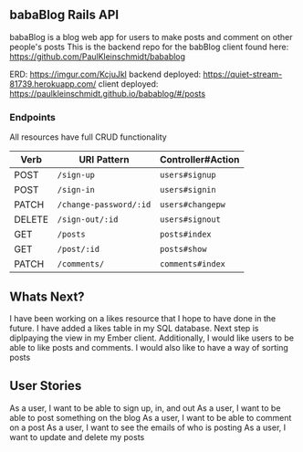 ## babaBlog Rails API
babaBlog is a blog web app for users to make posts and comment on other people's posts
This is the backend repo for the babBlog client found here:
https://github.com/PaulKleinschmidt/babablog

ERD: https://imgur.com/KcjuJkl
backend deployed: https://quiet-stream-81739.herokuapp.com/
client deployed: https://paulkleinschmidt.github.io/babablog/#/posts

### Endpoints

All resources have full CRUD functionality

| Verb   | URI Pattern            | Controller#Action |
|--------|------------------------|-------------------|
| POST   | `/sign-up`             | `users#signup`    |
| POST   | `/sign-in`             | `users#signin`    |
| PATCH  | `/change-password/:id` | `users#changepw`  |
| DELETE | `/sign-out/:id`        | `users#signout`   |
| GET    | `/posts`               | `posts#index`     |
| GET    | `/post/:id`            | `posts#show`      |
| PATCH  | `/comments/`           | `comments#index`  |



## Whats Next?

I have been working on a likes resource that I hope to have done in the future. I have added a likes table in my SQL database. Next step is diplpaying the view in my Ember client. Additionally, I would like users to be able to like posts and comments. I would also like to have a way of sorting posts

## User Stories

As a user, I want to be able to sign up, in, and out
As a user, I want to be able to post something on the blog
As a user, I want to be able to comment on a post
As a user, I want to see the emails of who is posting
As a user, I want to update and delete my posts
